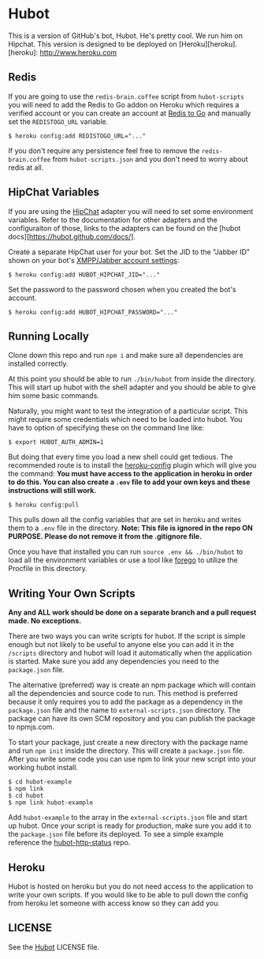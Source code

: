 # Hubot

This is a version of GitHub's bot, Hubot. He's pretty cool. We run him on Hipchat. This version is designed to be deployed on [Heroku][heroku].
[heroku]: http://www.heroku.com
## Redis

If you are going to use the `redis-brain.coffee` script from `hubot-scripts`
you will need to add the Redis to Go addon on Heroku which requires a verified
account or you can create an account at [Redis to Go][redistogo] and manually
set the `REDISTOGO_URL` variable.

```
$ heroku config:add REDISTOGO_URL="..."
```

If you don't require any persistence feel free to remove the
`redis-brain.coffee` from `hubot-scripts.json` and you don't need to worry
about redis at all.

[redistogo]: https://redistogo.com/

## HipChat Variables

If you are using the [HipChat](https://github.com/hipchat/hubot-hipchat) adapter you will need to set some environment
variables. Refer to the documentation for other adapters and the configuraiton
of those, links to the adapters can be found on the [hubot docs][https://hubot.github.com/docs/].

Create a separate HipChat user for your bot. Set the JID to the "Jabber ID" shown on your bot's [XMPP/Jabber account settings](https://www.hipchat.com/account/xmpp):
```
$ heroku config:add HUBOT_HIPCHAT_JID="..."
```
Set the password to the password chosen when you created the bot's account.
```
$ heroku config:add HUBOT_HIPCHAT_PASSWORD="..."
```
## Running Locally

Clone down this repo and run `npm i` and make sure all dependencies are installed correctly.

At this point you should be able to run `./bin/hubot` from inside the directory. This will start up hubot with the shell adapter and you should be able to give him some basic commands.

Naturally, you might want to test the integration of a particular script. This might require some credentials which need to be loaded into hubot. You have to option of specifying these on the command line like:

```
$ export HUBOT_AUTH_ADMIN=1
```

But doing that every time you load a new shell could get tedious. The recommended route is to install the [heroku-config](https://github.com/ddollar/heroku-config.git) plugin which will give you the command: **You must have access to the application in heroku in order to do this. You can also create a `.env` file to add your own keys and these instructions will still work.**
```
$ heroku config:pull
```
This pulls down all the config variables that are set in heroku and writes them to a `.env` file in the directory. **Note: This file is ignored in the repo ON PURPOSE. Please do not remove it from the .gitignore file.**

Once you have that installed you can run `source .env && ./bin/hubot` to load all the environment variables or use a tool like [forego](https://github.com/ddollar/forego) to utilize the Procfile in this directory.

## Writing Your Own Scripts

**Any and ALL work should be done on a separate branch and a pull request made. No exceptions.**

There are two ways you can write scripts for hubot. If the script is simple enough but not likely to be useful to anyone else you can add it in the `/scripts` directory and hubot will load it automatically when the application is started. Make sure you add any dependencies you need to the `package.json` file.

The alternative (preferred) way is create an npm package which will contain all the dependencies and source code to run. This method is preferred because it only requires you to add the package as a dependency in the	`package.json` file and the name to `external-scripts.json` directory. The package can have its own SCM repository and you can publish the package to npmjs.com.

To start your package, just create a new directory with the package name and run `npm init` inside the directory. This will create a `package.json` file. After you write some code you can use npm to link your new script into your working hubot install.
```
$ cd hubot-example
$ npm link
$ cd hubot
$ npm link hubot-example
```
Add `hubot-example` to the array in the `external-scripts.json` file and start up hubot. Once your script is ready for production, make sure you add it to the `package.json` file before its deployed. To see a simple example reference the [hubot-http-status](http://github.com/hubot-scripts/hubot-http-status) repo.

## Heroku

Hubot is hosted on heroku but you do not need access to the application to write your own scripts. If you would like to be able to pull down the config from heroku let someone with access know so they can add you.

LICENSE
-------

See the [Hubot](https://github.com/github/hubot/blob/master/LICENSE.md) LICENSE file.
